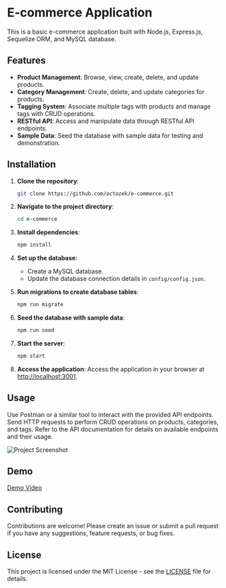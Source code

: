 # E-commerce Application

This is a basic e-commerce application built with Node.js, Express.js, Sequelize ORM, and MySQL database.

## Features

- **Product Management**: Browse, view, create, delete, and update products.
- **Category Management**: Create, delete, and update categories for products.
- **Tagging System**: Associate multiple tags with products and manage tags with CRUD operations.
- **RESTful API**: Access and manipulate data through RESTful API endpoints.
- **Sample Data**: Seed the database with sample data for testing and demonstration.

## Installation

1. **Clone the repository**:

   ```bash
   git clone https://github.com/octozek/e-commerce.git
   ```

2. **Navigate to the project directory**:

   ```bash
   cd e-commerce
   ```

3. **Install dependencies**:

   ```bash
   npm install
   ```

4. **Set up the database**:
   - Create a MySQL database.
   - Update the database connection details in `config/config.json`.

5. **Run migrations to create database tables**:

   ```bash
   npm run migrate
   ```

6. **Seed the database with sample data**:

   ```bash
   npm run seed
   ```

7. **Start the server**:

   ```bash
   npm start
   ```

8. **Access the application**:
   Access the application in your browser at [http://localhost:3001](http://localhost:3001).

## Usage
Use Postman or a similar tool to interact with the provided API endpoints.
Send HTTP requests to perform CRUD operations on products, categories, and tags.
Refer to the API documentation for details on available endpoints and their usage.

![Project Screenshot](img/Screenshot_2024-05-06_122409.png)

## Demo
[Demo Video](https://youtu.be/zByxfRuhTMo)

## Contributing
Contributions are welcome! Please create an issue or submit a pull request if you have any suggestions, feature requests, or bug fixes.

## License
This project is licensed under the MIT License - see the [LICENSE](LICENSE) file for details.
